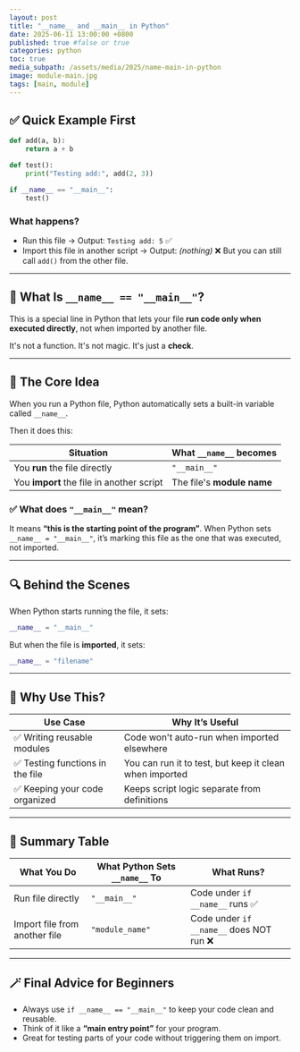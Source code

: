 ```yaml
---
layout: post
title: "__name__ and __main__ in Python"
date: 2025-06-11 13:00:00 +0800
published: true #false or true
categories: python
toc: true
media_subpath: /assets/media/2025/name-main-in-python
image: module-main.jpg
tags: [main, module]
---
```




## ✅ Quick Example First

```python
def add(a, b):
    return a + b

def test():
    print("Testing add:", add(2, 3))

if __name__ == "__main__":
    test()
```

### What happens?

* Run this file → Output: `Testing add: 5` ✅
* Import this file in another script → Output: *(nothing)* ❌
  But you can still call `add()` from the other file.

---

## 🤔 What Is `__name__ == "__main__"`?

This is a special line in Python that lets your file **run code only when executed directly**, not when imported by another file.

It's not a function. It's not magic. It's just a **check**.

---

## 🔄 The Core Idea

When you run a Python file, Python automatically sets a built-in variable called `__name__`.

Then it does this:

| Situation                                 | What `__name__` becomes    |
| ----------------------------------------- | -------------------------- |
| You **run** the file directly             | `"__main__"`               |
| You **import** the file in another script | The file's **module name** |

### ✅ What does `"__main__"` mean?

It means **“this is the starting point of the program”**.
When Python sets `__name__ = "__main__"`, it’s marking this file as the one that was executed, not imported.

---

## 🔍 Behind the Scenes

When Python starts running the file, it sets:

```python
__name__ = "__main__"
```

But when the file is **imported**, it sets:

```python
__name__ = "filename"
```

---

## 🧱 Why Use This?

| Use Case                        | Why It’s Useful                                         |
| ------------------------------- | ------------------------------------------------------- |
| ✅ Writing reusable modules      | Code won't auto-run when imported elsewhere             |
| ✅ Testing functions in the file | You can run it to test, but keep it clean when imported |
| ✅ Keeping your code organized   | Keeps script logic separate from definitions            |

---

## 🧠 Summary Table

| What You Do                   | What Python Sets `__name__` To | What Runs?                              |
| ----------------------------- | ------------------------------ | --------------------------------------- |
| Run file directly             | `"__main__"`                   | Code under `if __name__` runs ✅         |
| Import file from another file | `"module_name"`                | Code under `if __name__` does NOT run ❌ |

---

## 🪄 Final Advice for Beginners

* Always use `if __name__ == "__main__"` to keep your code clean and reusable.
* Think of it like a **“main entry point”** for your program.
* Great for testing parts of your code without triggering them on import.
